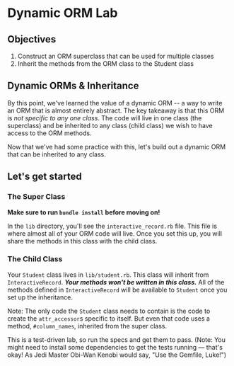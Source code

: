 # Dynamic ORM Lab

## Objectives

1. Construct an ORM superclass that can be used for multiple classes
2. Inherit the methods from the ORM class to the Student class

## Dynamic ORMs & Inheritance

By this point, we've learned the value of a dynamic ORM -- a way to write an ORM that is almost entirely abstract. The key takeaway is that this ORM is *not specific to any one class*. The code will live in one class (the superclass) and be inherited to any class (child class) we wish to have access to the ORM methods.

Now that we've had some practice with this, let's build out a dynamic ORM that can be inherited to any class.

## Let's get started

### The Super Class

**Make sure to run `bundle install` before moving on!**

In the `lib` directory, you'll see the `interactive_record.rb` file. This file is where almost all of your ORM code will live. Once you set this up, you will share the methods in this class with the child class.


### The Child Class

Your `Student` class lives in `lib/student.rb`. This class will inherit from `InteractiveRecord`. ***Your methods won't be written in this class.*** All of the methods defined in `InteractiveRecord` will be available to `Student` once you set up the inheritance.

Note: The only code the `Student` class needs to contain is the code to create the `attr_accessor`s specific to itself. But even that code uses a method, `#column_names`, inherited from the super class.

This is a test-driven lab, so run the specs and get them to pass. (Note:
You might need to install some dependencies to get the tests running — that's
okay! As Jedi Master Obi-Wan Kenobi would say, "Use the Gemfile, Luke!")
